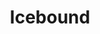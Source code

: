 ---
title: Icebound
year: 1934
opening_date: 1934-03-13
closing_date: 
layout: productions
image:
image_caption:
image_credit:
playbill:
category:
details:
  Theatre: Theatre Jacksonville
cast:
  Billy Dishinger: Billy Dishinger
  Clark Overton: Clark Overton
  Clifford Lowe: Cliffard Lowe
  Jane Crosby: Edith Pullen
  Nettie: Edna Holley
  Sadie Fellows: Elizabeth McKinnon
  Emma: Faith Hendren
  Orin: James Marron
  Doctor Curtis: John Elton
  Henry Jordan: Joseph Marron
  Judge Bradford: Kenneth Hunter
  Ben Jordan: Leon Corbin
  Hannah Mullett: Mary Elton
  Jim Jay: Montague Rosenberg
  Ella Jordan: Pearl DeMent
crew:
  Stage Manager: Arthur Bunch
  Director: Winston Fowler
understudies:
orchestra:
external_links:
---